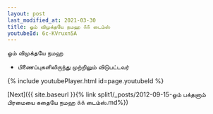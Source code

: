 ```yaml
---
layout: post
last_modified_at: 2021-03-30
title: ஓம் விமுக்தயே நமஹ ௧௧ டைம்ஸ்
youtubeId: 6c-KVruxn5A
---
```

 
 
 ஓம் விமுக்தயே நமஹ  
 
 -  பிணைப்புகளிலிருந்து முற்றிலும் விடுபட்டவர் 
 
  
 
  
 
 
 
 
 
 


{% include youtubePlayer.html id=page.youtubeId %}
 
[Next]({{ site.baseurl }}{% link  split1/_posts/2012-09-15-ஓம் பக்தனாம் பிரமையை கதையே நமஹ ௧௧ டைம்ஸ்.md%})
 
